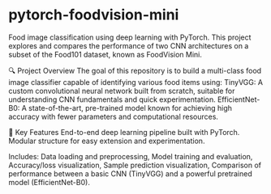 # pytorch-foodvision-mini
Food image classification using deep learning with PyTorch. This project explores and compares the performance of two CNN architectures on a subset of the Food101 dataset, known as FoodVision Mini.

🔍 Project Overview
The goal of this repository is to build a multi-class food image classifier capable of identifying various food items using:
TinyVGG: A custom convolutional neural network built from scratch, suitable for understanding CNN fundamentals and quick experimentation.
EfficientNet-B0: A state-of-the-art, pre-trained model known for achieving high accuracy with fewer parameters and computational resources.

🧠 Key Features
End-to-end deep learning pipeline built with PyTorch.
Modular structure for easy extension and experimentation.

Includes:
Data loading and preprocessing,
Model training and evaluation,
Accuracy/loss visualization,
Sample prediction visualization,
Comparison of performance between a basic CNN (TinyVGG) and a powerful pretrained model (EfficientNet-B0).
